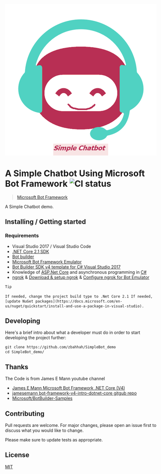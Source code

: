 ![Logo of the project](chatbotlogo.png)

# A Simple Chatbot Using Microsoft Bot Framework ![CI status](https://img.shields.io/badge/build-passing-brightgreen.svg)
> [Microsoft Bot Framework](https://dev.botframework.com/)

A Simple Chatbot demo.

## Installing / Getting started

### Requirements
* Visual Studio 2017 / Visual Studio Code
* [.NET Core 2.1 SDK](https://www.microsoft.com/net/download)
* [Bot builder](https://github.com/Microsoft/BotBuilder)
* [Microsoft Bot Framework Emulator](https://github.com/Microsoft/BotFramework-Emulator/releases)
* [Bot Builder SDK v4 template for C# Visual Studio 2017](https://botbuilder.myget.org/feed/aitemplates/package/vsix/BotBuilderV4.fbe0fc50-a6f1-4500-82a2-189314b7bea2)
* Knowledge of [ASP.Net Core](https://docs.microsoft.com/en-us/aspnet/core/?view=aspnetcore-2.1) and asynchronous programming in [C#](https://docs.microsoft.com/en-us/dotnet/csharp/programming-guide/concepts/async/index)
* [ngrok](https://ngrok.com/) & [Download & setup ngrok](https://ngrok.com/download) & [Configure ngrok for Bot Emulator](https://docs.microsoft.com/en-us/azure/bot-service/bot-service-debug-emulator?view=azure-bot-service-4.0#configure-ngrok)


```shell
Tip

If needed, change the project build type to .Net Core 2.1 If needed, [update NuGet packages](https://docs.microsoft.com/en-us/nuget/quickstart/install-and-use-a-package-in-visual-studio).

```

## Developing

Here's a brief intro about what a developer must do in order to start developing
the project further:

```shell
git clone https://github.com/zbahhah/SimpleBot_demo
cd SimpleBot_demo/

```

## Thanks

The Code is from James E Mann youtube channel
* [James E Mann Microsoft Bot Framework .NET Core (V4)](https://www.youtube.com/playlist?list=PLgF-CyaX1p3EGrRFze2DB5XWvBz1uwNhd)
* [jamesemann bot-framework-v4-intro-dotnet-core gitgub repo](https://github.com/jamesemann/bot-framework-v4-intro-dotnet-core)
* [Microsoft/BotBuilder-Samples](https://github.com/Microsoft/BotBuilder-Samples)

## Contributing
Pull requests are welcome. For major changes, please open an issue first to discuss what you would like to change.

Please make sure to update tests as appropriate.

## License
[MIT](https://choosealicense.com/licenses/mit/)
